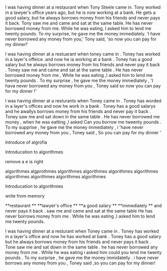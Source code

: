 I was having dinner at a restaurant when Tony Steele came in. Tony worked in a lawyer's office years ago, but he is now working at a bank. He gets a good salary, but he always borrows money from his friends and never pays it back. Tony saw me and came and sat at the same table. He has never borrowed money from me. While he was eating, I asked him to lend me twenty pounds. To my surprise, he gave me the money immediately. 'I have never borrowed any money from you,' Tony said, 'so now you can pay for my dinner!'

































I was having dinner at a restuarant when toney came in . Toney has worked in a layer's offeice .and now he ia working at a bank . Toney has a good salary but he always borrows money from his friends and never pay it back . Toney saw me and came and sat at the same table . He has never borrowed money from me , While he was eating ,I asked him to lend me twenty pounds . To my surprise , he gave me the money immediately , 'I hava never borrowed any money from you , Toney said so now you can pay for my dinner !'












































I was having dinner at a resturants when Toney came in .
 Toney has worded in a layer's offices and now he work in a bank .
  Toney has a good salarys and he awallys borrows money from his friends and never pay it back .
   Toney saw me and sat down in the same table .
    He has never borrowed me money , 
    when he was eatting ,I asked Can you borrow me tweenty pounds . 
    To my supprise , he gave me the money immediately ,
     i 'have never borrowed any money from you , Toney said , So you can pay for my dinner '


Introduce of algrofia  

Introducation to  algorithmes 

remove   a                 e is right  

algorithmes   algprothmes algorithmes algorithmes 
algorithmes algorithmes algorithmes algorithmes algorithmes algorithmes 

Introducation to algorithmes  

write from memory  


**restaurant **
  **lawyer's office **
  **a good salary **
  **immediately **
  and never pays it back .
  saw me and came and sat at the same table
  He has never borrows money from me .
  While he was eating ,I asked him to lend me twenty pounds.
  
  

I was having dinner at a resturant when Toney came in . Toney has worked in a layer's office and now he has worked at bank . Toney has a good salary but he always borrows money from his friends and never pays it back . Tone saw me and sat down in the same table . he has never borrowed any money from me . While he was eating i asked him could you lend me twenty pounds . To my surprise , he gave me the money immidatelly .  i have never borrows any money from you , Toney said ,so you can pay for my dinner! 
































                                  
















